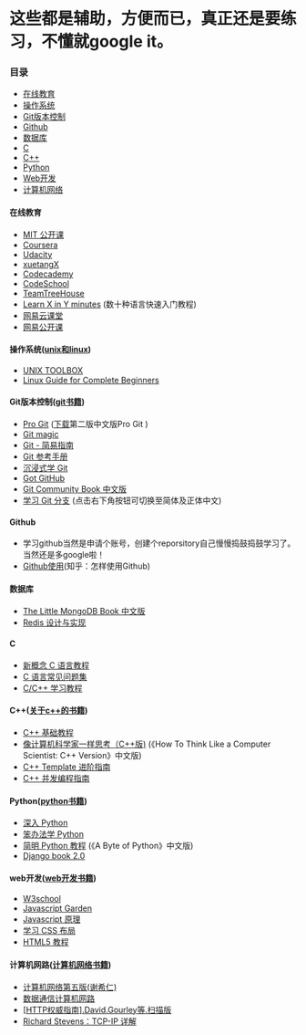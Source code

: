 
这些都是辅助，方便而已，真正还是要练习，不懂就google it。
==================

### 目录
 * [在线教育](#在线教育)
 * [操作系统](#操作系统)
 * [Git版本控制](#Git版本控制)
 * [Github](#github)
 * [数据库](#数据库)
 * [C](#c)
 * [C++](#c++)
 * [Python](#python)
 * [Web开发](#web开发)
 * [计算机网络](#计算机网络)


#### 在线教育
 * [MIT 公开课](http://ocw.mit.edu/courses/translated-courses/simplified-chinese/)
 * [Coursera](https://www.coursera.org/courses?orderby=upcoming&lngs=zh)
 * [Udacity](https://www.udacity.com/)
 * [xuetangX](https://www.xuetangx.com/)
 * [Codecademy](http://www.codecademy.com/?locale_code=zh)
 * [CodeSchool](https://www.codeschool.com/)
 * [TeamTreeHouse](http://teamtreehouse.com/)
 * [Learn X in Y minutes](http://learnxinyminutes.com/) (数十种语言快速入门教程)
 * [网易云课堂](http://study.163.com/)
 * [网易公开课](http://open.163.com)


#### 操作系统([unix和linux](https://www.dropbox.com/sh/45giyq5vzs7dhih/AABmirO2JQFmbgta1Jk1ACCRa?dl=0))
 * [UNIX TOOLBOX](http://cb.vu/unixtoolbox_zh_CN.xhtml)
 * [Linux Guide for Complete Beginners](http://happypeter.github.io/LGCB/book/)


#### Git版本控制([git书籍](https://www.dropbox.com/sh/o8v8u1csywixdpb/AADXbIXaICAn2GeuY-AbwpIta?dl=0))
 * [Pro Git](http://git-scm.com/book/zh) ([下载](https://progit2.s3.amazonaws.com/zh/2014-12-09-b11f1/progit-zh.208.pdf)第二版中文版Pro Git )
 * [Git magic](http://www-cs-students.stanford.edu/~blynn/gitmagic/intl/zh_cn/)
 * [Git - 简易指南](http://rogerdudler.github.io/git-guide/index.zh.html)
 * [Git 参考手册](http://gitref.justjavac.com/)
 * [沉浸式学 Git](http://igit.linuxtoy.org/index.html)
 * [Got GitHub](https://github.com/gotgit/gotgithub)
 * [Git Community Book 中文版](http://gitbook.liuhui998.com/)
 * [学习 Git 分支](http://pcottle.github.io/learnGitBranching/) (点击右下角按钮可切换至简体及正体中文)


#### Github
 * 学习github当然是申请个账号，创建个reporsitory自己慢慢捣鼓捣鼓学习了。当然还是多google啦！
 * [Github使用](http://www.zhihu.com/question/20070065)(知乎：怎样使用Github)


#### 数据库
 * [The Little MongoDB Book 中文版](https://github.com/justinyhuang/the-little-mongodb-book-cn)
 * [Redis 设计与实现](http://www.redisbook.com)


#### C
 * [新概念 C 语言教程](https://github.com/limingth/NCCL)
 * [C 语言常见问题集](http://c-faq-chn.sourceforge.net/ccfaq/ccfaq.html)
 * [C/C++ 学习教程](http://doc.lellansin.com/)


#### C++([关于c++的书籍](https://www.dropbox.com/sh/oatuqd51owqlq41/AAAiyhgKIdMS4fYF7dd51wRWa?dl=0))
 * [C++ 基础教程](http://www.prglab.com/cms/)
 * [像计算机科学家一样思考（C++版)](http://www.ituring.com.cn/book/1203) (《How To Think Like a Computer Scientist: C++ Version》中文版)
 * [C++ Template 进阶指南](https://github.com/wuye9036/CppTemplateTutorial)
 * [C++ 并发编程指南](https://github.com/forhappy/A-Detailed-Cplusplus-Concurrency-Tutorial)


#### Python([python书籍](https://www.dropbox.com/sh/nnaoco725ww33dg/AAAyw6BQkDY3J69YJOB8V9dOa?dl=0))
 * [深入 Python](http://woodpecker.org.cn/diveintopython/)
 * [笨办法学 Python](http://sebug.net/paper/books/LearnPythonTheHardWay/)
 * [简明 Python 教程](http://woodpecker.org.cn/abyteofpython_cn/chinese/) (《A Byte of Python》中文版)
 * [Django book 2.0](http://djangobook.py3k.cn/2.0/)


#### web开发([web开发书籍](https://www.dropbox.com/sh/xcgoz8oftm47mx8/AACZLbY-lNd6FfSUEY1KM7yfa?dl=0))
 * [W3school](http://www.w3school.com.cn/)
 * [Javascript Garden](http://bonsaiden.github.io/JavaScript-Garden/zh/)
 * [Javascript 原理](http://typeof.net/s/jsmech/)
 * [学习 CSS 布局](http://zh.learnlayout.com/)
 * [HTML5 教程](http://www.w3school.com.cn/html5/)

  
 #### 计算机网路([计算机网络书籍](https://www.dropbox.com/sh/5otmo4both4b15y/AADmiYEjsDA1pm3iGfx_Hr1ua?dl=0))
 * [计算机网络第五版(谢希仁)](https://www.dropbox.com/s/iiui1hu89q92k53/%E3%80%90%E8%B0%A2%E5%B8%8C%E4%BB%81%E3%80%91%E8%AE%A1%E7%AE%97%E6%9C%BA%E7%BD%91%E7%BB%9C%E7%AC%AC%E4%BA%94%E7%89%88.pdf?dl=0)
 * [数据通信计算机网路](https://www.dropbox.com/s/4gsoeyzs0gmgfnh/%E6%95%B0%E6%8D%AE%E9%80%9A%E4%BF%A1%E4%B8%8E%E8%AE%A1%E7%AE%97%E6%9C%BA%E7%BD%91%E7%BB%9C.pdf?dl=0)
  * [[HTTP权威指南].David.Gourley等.扫描版](https://www.dropbox.com/s/svwgbmwxhhufwtl/%5BHTTP%E6%9D%83%E5%A8%81%E6%8C%87%E5%8D%97%5D.David.Gourley%E7%AD%89.%E6%89%AB%E6%8F%8F%E7%89%88.pdf?dl=0)
  * [Richard Stevens：TCP-IP 详解](https://www.dropbox.com/sh/tu46hsroxoa8rgi/AACi7KJWtHfE6UnlKikYv4W0a?dl=0)